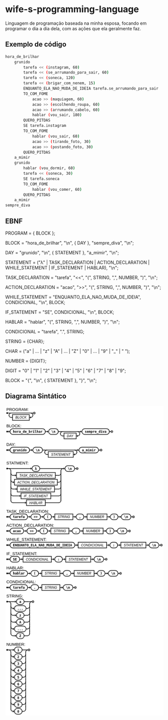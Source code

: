 # wife-s-programming-language

Linguagem de programação baseada na minha esposa, focando em programar o dia a dia dela, com as ações que ela geralmente faz.

## Exemplo de código

```bash
hora_de_brilhar
    grunido
        tarefa << (instagram, 60) 
        tarefa << (se_arrumando_para_sair, 60)
        tarefa << (soneca, 120)
        tarefa << (brigar_com_nenem, 15)
        ENQUANTO_ELA_NAO_MUDA_DE_IDEIA tarefa.se_arrumando_para_sair
        TO_COM_FOME
            acao >> (maquiagem, 60)
            acao >> (escolhendo_roupa, 60)
            acao >> (arrumando_cabelo, 60)
            hablar (vou_sair, 180)
        QUERO_PITDAS
        SE tarefa.instagram
        TO_COM_FOME
            hablar (vou_sair, 60)
            acao >> (tirando_foto, 30)
            acao >> (postando_foto, 30)
        QUERO_PITDAS
    a_mimir
    grunido
        hablar (vou_dormir, 60)
        tarefa << (soneca, 30)
        SE tarefa.soneca
        TO_COM_FOME
            hablar (vou_comer, 60)
        QUERO_PITDAS
    a_mimir
sempre_diva
```

## EBNF

PROGRAM = { BLOCK };

BLOCK = "hora_de_brilhar", "\n", { DAY }, "sempre_diva", "\n";

DAY = "grunido", "\n", { STATEMENT }, "a_mimir", "\n";

STATEMENT = ("λ" | TASK_DECLARATION | ACTION_DECLARATION | WHILE_STATEMENT | IF_STATEMENT | HABLAR), "\n";

TASK_DECLARATION = "tarefa", "<<", "(", STRING, ",", NUMBER, ")", "\n";

ACTION_DECLARATION = "acao", ">>", "(", STRING, ",", NUMBER, ")", "\n";

WHILE_STATEMENT = "ENQUANTO_ELA_NAO_MUDA_DE_IDEIA", CONDICIONAL, "\n", BLOCK;

IF_STATEMENT = "SE", CONDICIONAL, "\n", BLOCK;

HABLAR = "hablar", "(", STRING, ",", NUMBER, ")", "\n";

CONDICIONAL = "tarefa", ".", STRING;

STRING = {CHAR};

CHAR = ("a" | ... | "z" | "A" | ... | "Z" | "0" | ... | "9" | "_" | " ");

NUMBER = {DIGIT};

DIGIT = "0" | "1" | "2" | "3" | "4" | "5" | "6" | "7" | "8" | "9";

BLOCK = "{", "\n", { STATEMENT }, "}", "\n";

## Diagrama Sintático

![Diagrama Sintático](diagrama.png)
